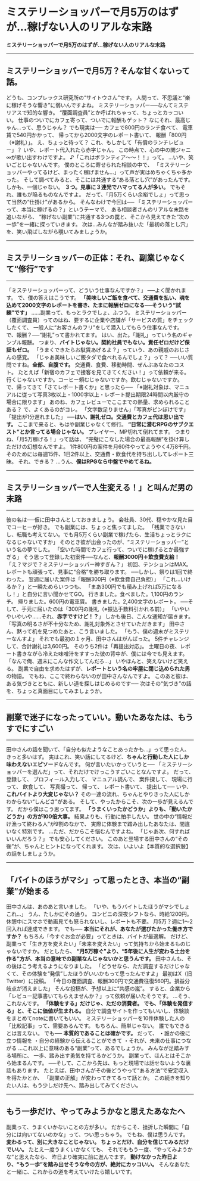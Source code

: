 # ミステリーショッパーで月5万のはずが…稼げない人のリアルな末路
<!-- gdoc_url:  https://docs.google.com/document/d/1E1T7Zql1bNwO-7HcJ0ACEQsSZlqKV1WtfxbnYZnOxWE/edit?usp=sharing -->

**ミステリーショッパーで月5万のはずが…稼げない人のリアルな末路**
****
## ミステリーショッパーで月5万？そんな甘くないって話。 
どうも、コンプレックス研究所の“サイトウさん”です。  人間って、不思議と“楽に稼げそうな響き”に弱いんですよね。 
ミステリーショッパー──なんてミステリアスで知的な響き。  “覆面調査員”とか呼ばれちゃって、ちょっとカッコいい。  仕事のついでにカフェ寄って、ついでに報酬もゲット？  なにそれ、最高じゃん…って、思うじゃん？ 
でも現実は──  カフェで800円のランチ食べて、  電車賃で540円かかって、  帰ってから2000文字のレポート書いて、  報酬「800円（※謝礼）」。 
え、ちょっと待って？  これ、もしかして「有償のランチレビュー」？  いや、レポート代入れたら赤字じゃん。  この時点で、心の中の関ジャニ∞が歌い出すわけですよ。  ♪「これはボランティア〜〜！！」って。 
…いや、笑いごとじゃないんです。  僕のところに寄せられた相談の中で、  「ミステリーショッパーやってるけど、まったく稼げません…」って声が実はめちゃくちゃ多かった。 
そして調べてみると、そこには共通する“ある落とし穴”があったんです。  しかも、一個じゃない。  **３つ。見事に３連発でハマってる人が多い。**
でもそれ、誰もが陥るものなんですよ。  だって、「月5万くらい余裕でしょ」って思って当然の“仕掛け”があるから。 
そんなわけで今回は──  「ミステリーショッパーって、本当に稼げるの？」というテーマで、  ある相談者さんのリアルな末路を追いながら、  “稼げない副業”に共通する3つの罠と、そこから見えてきた“次の一歩”を一緒に探っていきます。 
次は…みんなが踏み抜いた「最初の落とし穴」を、笑い飛ばしながら覗いてみましょうか。 

****
## ミステリーショッパーの正体：それ、副業じゃなくて“修行”です 
****
「ミステリーショッパーって、どういう仕事なんですか？」 
──よく聞かれます。  で、僕の答えはこうです。 
**「美味しいご飯を食べて、交通費を払い、魂を込めて2000文字のレポートを書き、たまに報酬ゼロになる──そういう“試練”です」**
……副業って、もっとラクでしょ、ふつう。 
ミステリーショッパー（覆面調査員）ってのはね、要するに企業や店舗が「サービスの質」をチェックしたくて、  一般人に“お客さんのフリ”をして潜入してもらう仕事なんです。 
で、報酬？──“謝礼”って書かれてます。  はい、出た。「謝礼」っていう名のギャンブル報酬。 
つまり、**バイトじゃない。契約社員でもない。責任ゼロだけど保証もゼロ。** 「うまくできたらお駄賃あげるよ？」っていう、あの親戚のおじさんの感覚。 
「じゃあ美味しいご飯タダで食べれるんでしょ？」って？ 
──いい質問ですね。**全部、自腹です。**
交通費、食費、移動時間、ぜんぶあなたのコスト。  たとえば「新宿のカフェで接客を見てきてください！」って依頼が来る。  行くじゃないですか。コーヒー頼むじゃないですか。飲むじゃないですか。  で、帰ってきて「さてレポート書くか」と思ったら── 
「※謝礼対象は、マニュアルに従って写真3枚以上・1000字以上・レポート提出期限24時間以内厳守の場合に限ります」 
あのね、カフェレビューでここまでの熱量、求められることある？ 
で、よくあるのがコレ。  「文字数足りません」「写真がピンぼけです」「提出が1分遅れました」  ──**はい、謝礼ゼロ。交通費とカフェ代は思い出です。**
ここまで来ると、もはや副業じゃなくて修行。  **“日常に潜むRPGのサブクエスト”とか言ってる場合じゃない。** プレイヤー、MP切れて倒れてます。 
つまりね、「月5万稼げる！」って話は、  “完璧にこなした場合の最高報酬”を掛け算しただけの幻想なんですよ。 
1件800円の案件を月60件やってようやく4万8千円。  そのためには毎週15件、1日2件以上、交通費・飲食代を持ち出ししてレポート三昧。 
それ、できる？  …うん、**僕はRPGなら中盤でやめてるね。**

****
## ミステリーショッパーで人生変える！」と叫んだ男の末路 
****
彼の名は──仮に田中さんとしておきましょう。  会社員、30代、穏やかな見た目でコーヒーが好き。  でも副業には、ちょっと焦ってました。 
「残業できないし、転職も考えてない。でも月5万くらい副業で稼げたら、生活ちょっとラクになるじゃないですか」 
そのとき彼が出会ったのが、“ミステリーショッパー”という名の夢でした。 
「空いた時間でカフェ行って、ついでに稼げるとか最強すぎる」  そう思って登録した初案件──なんと、**報酬3000円＋飲食費支給！**
「え？マジで？ミステリーショッパー神すぎん？」  初回、テンションはMAX。  レポートも頑張って、見事に“合格”を勝ち取ります。 
──しかし、祭りは1回で終わった。 
翌週に届いた案件は「報酬300円（※飲食費自己負担）」  「これ…いけるか？」と一瞬ためらいつつも、  「まあ300円でも積み上げれば5万になるし！」と自分に言い聞かせてGO。 
行きました。食べました。1,100円のランチ。  帰りました。600円の電車賃。  書きました。2,400文字のレポート。  ──そして、手元に届いたのは「300円の謝礼（※振込手数料引かれる前）」 
「いやいやいやいや……それ、**赤字ですけど！？**」 
しかも後日、こんな通知が届きます。  「写真の明るさが不十分なため、謝礼対象外とさせていただきます」 
田中さん、黙って机を見つめたあと、こう言いました。 
「もう、僕の週末がミステリーなんすよ」 
それでも最初の１ヶ月、田中さんはがんばった。  5件チャレンジして、合計謝礼は3,600円。  そのうち2件は「再提出対応」。  土曜日の夜、レポート書きながら冷えた味噌汁をすすった彼の背中が、僕には今でも見えます。 
「なんで俺、週末にこんな作文してんだろ…」 
いやほんと、笑えないけど笑える。  副業で自由を求めたはずが、**レポートという名の牢屋に閉じ込められた男**の物語。 
でもね、ここで終わらないのが田中さんなんですよ。  このあと彼は、ある気づきとともに、新しい道を探しはじめるのです── 
次はその“気づき”の話を、ちょっと真面目にしてみましょうか。 

****
## 副業で迷子になったっていい。動いたあなたは、もうすでにすごい 
****
田中さんの話を聞いて、「自分も似たようなことあったかも…」って思った人、きっと多いはず。 
実はこれ、笑い話にしてるけど、**ちゃんと行動した人にしか味わえないエピソード**なんです。  何が言いたいかっていうと──  「ミステリーショッパーを選んだ」って、それだけでけっこうすごいことなんですよ。 
だって、  登録して、  プロフィール入力して、  マニュアル読んで、  案件探して、  現場に行って、  飲食して、  写真撮って、  帰って、  レポート書いて、  提出して── 
いや、**これバイトより大変じゃない？**
その一連の流れ、ちゃんとやりきった人にしかわからない“しんどさ”がある。  そして、やったからこそ、次の一歩が見えるんです。 
だから僕はこう思ってます。 
**「うまくいったかどうか」よりも、「動いたかどうか」の方が100倍大事。** 結果よりも、行動に拍手したい。 
世の中の“情報だけ漁って終わる人”が9割のなかで、  実際に体験まで踏み出したあなたは、間違いなく特別です。 
…ただ、だからこそ悩むんですよね。 
「じゃあ次、何すればいいんだろう？」 
でも安心してください。  このあと登場する田中さんの“その後”が、ちゃんとヒントになってくれます。 
次は、いよいよ【本質的な選択肢】の話をしましょうか。 

****
## 「バイトのほうがマシ」って思ったとき、本当の“副業”が始まる 
田中さんは、あのあと言いました。 
「いや、もうバイトしたほうがマシでしょこれ…」 
うん、たしかにその通り。  コンビニの深夜シフトなら、時給1200円。  休憩中にスマホで動画見ても怒られないし、レポートも不要。  月5万？週に1〜2回入れば達成できます。 
でも──  **本当にそれが、あなたが選びたかった働き方ですか？**
もちろん「今すぐお金が必要」ってときは、バイトが最適解。  だけど、副業って「生き方を変えたい」「未来を変えたい」って気持ちから始まるものじゃないですか。 
だとしたら、  **“月5万稼ぐ”より、“5年後に人生が変わる土台を作る”方が、本当の意味での副業なんじゃないかと思うんです。**
田中さんも、その後はこう考えるようになりました。 
「どうせなら、ただ調査するだけじゃなくて、その体験を“発信”したほうがいいかもって思ったんですよ」 
最初はX（旧Twitter）に投稿。  「今日の覆面調査、報酬300円で交通費往復560円。損益分岐点が消えました」  そんな投稿が、予想以上に“共感の嵐”。  すると、企業から「レビュー記事書いてもらえませんか？」って依頼が届いたそうです。 
…そう、これなんです。  **「体験をする」だけじゃ、ただの消費者。  でも、「体験を発信する」と、そこに価値が生まれる。**
自分で調査サイトを作ってもいいし、体験談をまとめてnoteに書いてもいい。  ミステリーショッパーを10件体験した人の「比較記事」って、需要あるんです。 
もちろん、簡単じゃない。  誰でもできるとは言えない。  でも──  **本質的であることは確かです。**
だって、  ・誰かの役に立つ情報を  ・自分の経験から伝えることができて  ・それが、未来の仕事につながる 
…これ以上に意味のある“副業”って、あるでしょうか。 
みんなが足踏みする場所に、  一歩、踏み出す勇気を持てるかどうか。  副業って、ほんとはそこから始まるんです。 
──そして、ここから先は、もっと現場では話せないような裏話もあります。  たとえば、田中さんがその後どうやって“ある方法”で安定収入を得たかとか、  「副業の正解」が変わってきてるって話とか。 
この続きを知りたい人は、もう少しだけ先へ、踏み出してみてください。 

****
## もう一歩だけ、やってみようかなと思えたあなたへ 
副業って、うまくいかないことの方が多い。  だからこそ、挫折した瞬間に「自分には向いてないのかな」って、つい思っちゃう。 
でもね、僕は思うんです。 
**変わるって、別に大きなことじゃない。  ちょっとだけ、自分を信じてみるだけでいい。**
たとえ一度うまくいかなくても、  それでももう一度、“やってみようかな”と思えたなら、  昨日より確実に前に進んでます。 
**動けなかった昨日より、“もう一歩”を踏み出せそうな今の方が、絶対にカッコいい。**
そんなあなたと一緒に、これからの道を考えていけたら嬉しいです。
